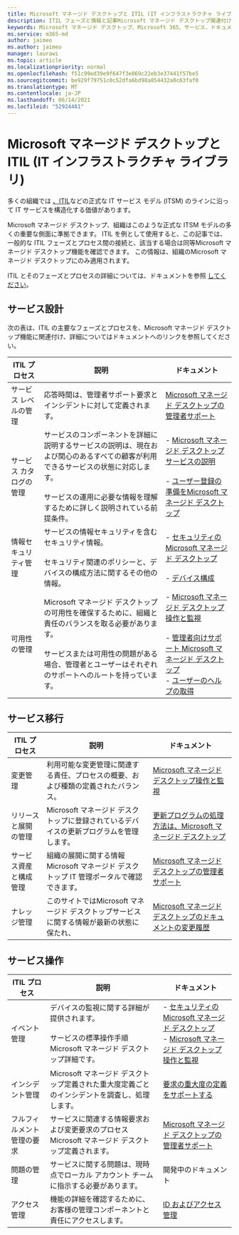 ```yaml
---
title: Microsoft マネージド デスクトップと ITIL (IT インフラストラクチャ ライブラリ)
description: ITIL フェーズと情報と記事Microsoft マネージド デスクトップ関連付ける
keywords: Microsoft マネージド デスクトップ、Microsoft 365、サービス、ドキュメント、ITISM
ms.service: m365-md
author: jaimeo
ms.author: jaimeo
manager: laurawi
ms.topic: article
ms.localizationpriority: normal
ms.openlocfilehash: f51c99ed39e9f647f3e069c22eb3e37441f57be5
ms.sourcegitcommit: be929f79751c0c52dfa6bd98a854432a0c63faf0
ms.translationtype: MT
ms.contentlocale: ja-JP
ms.lasthandoff: 06/14/2021
ms.locfileid: "52924481"
---
```

# <a name="microsoft-managed-desktop-and-itil"></a>Microsoft マネージド デスクトップと ITIL (IT インフラストラクチャ ライブラリ)

多くの組織では [、ITIL](https://www.axelos.com/best-practice-solutions/itil)などの正式な IT サービス モデル (ITSM) のラインに沿って IT サービスを構造化する価値があります。 

Microsoft マネージド デスクトップ、組織はこのような正式な ITSM モデルの多くの重要な側面に準拠できます。 ITIL を例として使用すると、この記事では、一般的な ITIL フェーズとプロセス間の接続と、該当する場合は同等Microsoft マネージド デスクトップ機能を確認できます。 この情報は、組織のMicrosoft マネージド デスクトップにのみ適用されます。

ITIL とそのフェーズとプロセスの詳細については、ドキュメントを参照 [してください](https://www.axelos.com/best-practice-solutions/itil)。


## <a name="service-design"></a>サービス設計

次の表は、ITIL の主要なフェーズとプロセスを、Microsoft マネージド デスクトップ機能に関連付け、詳細についてはドキュメントへのリンクを参照してください。



|ITIL プロセス |説明  |ドキュメント |
|---------|---------|---------|
|サービス レベルの管理     | 応答時間は、管理者サポート要求とインシデントに対して定義されます。  |  [Microsoft マネージド デスクトップの管理者サポート](working-with-managed-desktop/admin-support.md)  |
|サービス カタログの管理     | サービスのコンポーネントを詳細に説明するサービスの説明は、現在および関心のあるすべての顧客が利用できるサービスの状態に対応します。<br><br>サービスの運用に必要な情報を理解するために詳しく説明されている前提条件。  | - [Microsoft マネージド デスクトップサービスの説明](service-description/index.md)<br><br>- [ユーザー登録の準備をMicrosoft マネージド デスクトップ](get-ready/index.md)  |
|情報セキュリティ管理     | サービスの情報セキュリティを含むセキュリティ情報。<br><br> セキュリティ関連のポリシーと、デバイスの構成方法に関するその他の情報。   | - [セキュリティのMicrosoft マネージド デスクトップ](service-description/security.md)<br><br>- [デバイス構成](service-description/device-policies.md)  |
|可用性の管理     |  Microsoft マネージド デスクトップの可用性を確保するために、組織と責任のバランスを取る必要があります。<br><br>サービスまたは可用性の問題がある場合、管理者とユーザーはそれぞれのサポートへのルートを持っています。 | - [Microsoft マネージド デスクトップ操作と監視](service-description/operations-and-monitoring.md)<br><br>- [管理者向けサポート Microsoft マネージド デスクトップ](working-with-managed-desktop/admin-support.md)<br>- [ユーザーのヘルプの取得](working-with-managed-desktop/end-user-support.md)  |



## <a name="service-transition"></a>サービス移行


|ITIL プロセス |説明  |ドキュメント |
|---------|---------|---------|
|変更管理     | 利用可能な変更管理に関連する責任、プロセスの概要、および種類の定義されたバランス。  | [Microsoft マネージド デスクトップ操作と監視](service-description/operations-and-monitoring.md#change-management) |
|リリースと展開の管理     |  Microsoft マネージド デスクトップに登録されているデバイスの更新プログラムを管理します。  | [更新プログラムの処理方法は、Microsoft マネージド デスクトップ](service-description/updates.md)        |
|サービス資産と構成管理     | 組織の展開に関する情報Microsoft マネージド デスクトップ IT 管理ポータルで確認できます。  | [Microsoft マネージド デスクトップの管理者サポート](working-with-managed-desktop/admin-support.md) |
|ナレッジ管理     | このサイトではMicrosoft マネージド デスクトップサービスに関する情報が最新の状態に保たれ、   | [Microsoft マネージド デスクトップのドキュメントの変更履歴](change-history-managed-desktop.md)        |



## <a name="service-operation"></a>サービス操作


|ITIL プロセス |説明  |ドキュメント  |
|---------|---------|---------|
|イベント管理     |  デバイスの監視に関する詳細が提供されます。<br><br>サービスの標準操作手順Microsoft マネージド デスクトップ詳細です。 |  - [セキュリティのMicrosoft マネージド デスクトップ](service-description/security.md)<br>- [Microsoft マネージド デスクトップ操作と監視](service-description/operations-and-monitoring.md)       |
|インシデント管理  | Microsoft マネージド デスクトップ定義された重大度定義ごとのインシデントを調査し、処理します。  |  [要求の重大度の定義をサポートする](working-with-managed-desktop/admin-support.md#support-request-severity-definitions)       |
|フルフィルメント管理の要求     |  サービスに関連する情報要求および変更要求のプロセスMicrosoft マネージド デスクトップ定義されます。         |[Microsoft マネージド デスクトップの管理者サポート](working-with-managed-desktop/admin-support.md)         |
|問題の管理     | サービスに関する問題は、現時点でローカル アカウント チームに指示する必要があります。 | 開発中のドキュメント |
|アクセス管理     | 機能の詳細を確認するために、お客様の管理コンポーネントと責任にアクセスします。  | [ID およびアクセス管理](service-description/security.md#identity-and-access-management)        |
